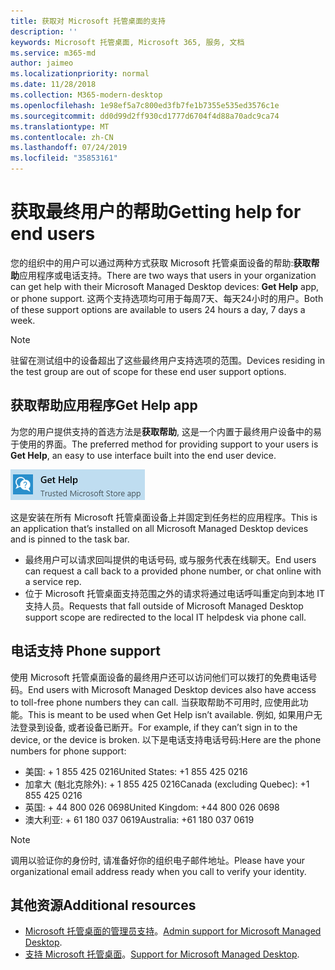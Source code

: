 ```yaml
---
title: 获取对 Microsoft 托管桌面的支持
description: ''
keywords: Microsoft 托管桌面, Microsoft 365, 服务, 文档
ms.service: m365-md
author: jaimeo
ms.localizationpriority: normal
ms.date: 11/28/2018
ms.collection: M365-modern-desktop
ms.openlocfilehash: 1e98ef5a7c800ed3fb7fe1b7355e535ed3576c1e
ms.sourcegitcommit: dd0d99d2ff930cd1777d6704f4d88a70adc9ca74
ms.translationtype: MT
ms.contentlocale: zh-CN
ms.lasthandoff: 07/24/2019
ms.locfileid: "35853161"
---
```

# <a name="getting-help-for-end-users"></a><span data-ttu-id="d3d4a-103">获取最终用户的帮助</span><span class="sxs-lookup"><span data-stu-id="d3d4a-103">Getting help for end users</span></span>

<span data-ttu-id="d3d4a-104">您的组织中的用户可以通过两种方式获取 Microsoft 托管桌面设备的帮助:**获取帮助**应用程序或电话支持。</span><span class="sxs-lookup"><span data-stu-id="d3d4a-104">There are two ways that users in your organization can get help with their Microsoft Managed Desktop devices: **Get Help** app, or phone support.</span></span> <span data-ttu-id="d3d4a-105">这两个支持选项均可用于每周7天、每天24小时的用户。</span><span class="sxs-lookup"><span data-stu-id="d3d4a-105">Both of these support options are available to users 24 hours a day, 7 days a week.</span></span> 
>[!NOTE]
><span data-ttu-id="d3d4a-106">驻留在测试组中的设备超出了这些最终用户支持选项的范围。</span><span class="sxs-lookup"><span data-stu-id="d3d4a-106">Devices residing in the test group are out of scope for these end user support options.</span></span> 

## <a name="get-help-app"></a><span data-ttu-id="d3d4a-107">获取帮助应用程序</span><span class="sxs-lookup"><span data-stu-id="d3d4a-107">Get Help app</span></span>

<span data-ttu-id="d3d4a-108">为您的用户提供支持的首选方法是**获取帮助**, 这是一个内置于最终用户设备中的易于使用的界面。</span><span class="sxs-lookup"><span data-stu-id="d3d4a-108">The preferred method for providing support to your users is **Get Help**, an easy to use interface built into the end user device.</span></span>  

![获取帮助](images/get-help.png)

<span data-ttu-id="d3d4a-110">这是安装在所有 Microsoft 托管桌面设备上并固定到任务栏的应用程序。</span><span class="sxs-lookup"><span data-stu-id="d3d4a-110">This is an application that’s installed on all Microsoft Managed Desktop devices and is pinned to the task bar.</span></span> 

- <span data-ttu-id="d3d4a-111">最终用户可以请求回叫提供的电话号码, 或与服务代表在线聊天。</span><span class="sxs-lookup"><span data-stu-id="d3d4a-111">End users can request a call back to a provided phone number, or chat online with a service rep.</span></span>
- <span data-ttu-id="d3d4a-112">位于 Microsoft 托管桌面支持范围之外的请求将通过电话呼叫重定向到本地 IT 支持人员。</span><span class="sxs-lookup"><span data-stu-id="d3d4a-112">Requests that fall outside of Microsoft Managed Desktop support scope are redirected to the local IT helpdesk via phone call.</span></span>  

## <a name="phone-support"></a><span data-ttu-id="d3d4a-113">电话支持 </span><span class="sxs-lookup"><span data-stu-id="d3d4a-113">Phone support</span></span>

<span data-ttu-id="d3d4a-114">使用 Microsoft 托管桌面设备的最终用户还可以访问他们可以拨打的免费电话号码。</span><span class="sxs-lookup"><span data-stu-id="d3d4a-114">End users with Microsoft Managed Desktop devices also have access to toll-free phone numbers they can call.</span></span> <span data-ttu-id="d3d4a-115">当获取帮助不可用时, 应使用此功能。</span><span class="sxs-lookup"><span data-stu-id="d3d4a-115">This is meant to be used when Get Help isn’t available.</span></span> <span data-ttu-id="d3d4a-116">例如, 如果用户无法登录到设备, 或者设备已断开。</span><span class="sxs-lookup"><span data-stu-id="d3d4a-116">For example, if they can’t sign in to the device, or the device is broken.</span></span> <span data-ttu-id="d3d4a-117">以下是电话支持电话号码:</span><span class="sxs-lookup"><span data-stu-id="d3d4a-117">Here are the phone numbers for phone support:</span></span>

- <span data-ttu-id="d3d4a-118">美国: + 1 855 425 0216</span><span class="sxs-lookup"><span data-stu-id="d3d4a-118">United States: +1 855 425 0216</span></span>
- <span data-ttu-id="d3d4a-119">加拿大 (魁北克除外): + 1 855 425 0216</span><span class="sxs-lookup"><span data-stu-id="d3d4a-119">Canada (excluding Quebec): +1 855 425 0216</span></span>
- <span data-ttu-id="d3d4a-120">英国: + 44 800 026 0698</span><span class="sxs-lookup"><span data-stu-id="d3d4a-120">United Kingdom: +44 800 026 0698</span></span>
- <span data-ttu-id="d3d4a-121">澳大利亚: + 61 180 037 0619</span><span class="sxs-lookup"><span data-stu-id="d3d4a-121">Australia: +61 180 037 0619</span></span>

>[!NOTE]
><span data-ttu-id="d3d4a-122">调用以验证你的身份时, 请准备好你的组织电子邮件地址。</span><span class="sxs-lookup"><span data-stu-id="d3d4a-122">Please have your organizational email address ready when you call to verify your identity.</span></span> 

## <a name="additional-resources"></a><span data-ttu-id="d3d4a-123">其他资源</span><span class="sxs-lookup"><span data-stu-id="d3d4a-123">Additional resources</span></span>
- <span data-ttu-id="d3d4a-124">[Microsoft 托管桌面的管理员支持](admin-support.md)。</span><span class="sxs-lookup"><span data-stu-id="d3d4a-124">[Admin support for Microsoft Managed Desktop](admin-support.md).</span></span> 
- <span data-ttu-id="d3d4a-125">[支持 Microsoft 托管桌面](../service-description/support.md)。</span><span class="sxs-lookup"><span data-stu-id="d3d4a-125">[Support for Microsoft Managed Desktop](../service-description/support.md).</span></span>
